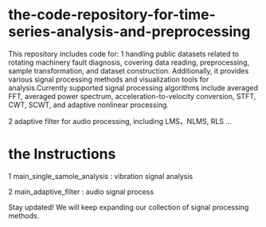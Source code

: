 # the-code-repository-for-time-series-analysis-and-preprocessing
This repository includes code for:
1 handling public datasets related to rotating machinery fault diagnosis, covering data reading, preprocessing, sample transformation, and dataset construction. Additionally, it provides various signal processing methods and visualization tools for analysis.Currently supported signal processing algorithms include averaged FFT, averaged power spectrum, acceleration-to-velocity conversion, STFT, CWT, SCWT, and adaptive nonlinear processing.  

2 adaptive filter  for audio processing, including LMS，NLMS, RLS ...  


# the Instructions
1 main_single_samole_analysis : vibration signal analysis  

2 main_adaptive_filter : audio signal process  


Stay updated! We will keep expanding our collection of signal processing methods.

